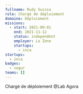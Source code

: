 ```yaml
---
fullname: Rudy Suissa
role: Chargé de déploiement
domaine: Déploiement
missions:
  - start: 2021-09-01
    end: 2021-11-12
    status: independent
    employer: La Zone
    startups:
      - inca
startups:
  - inca
badges:
  - segur
teams: []
---
```

Chargé de déploiement @Lab Agora